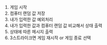 1. 게임 시작
2. 컴퓨터 랜덤 값 저장
3. 내가 입력한 값 예외처리
4. 내가 입력한 값과 컴퓨터 랜덤 값 비교해서 상태 출력
5. 상태에 따른 메시지 출력
6. 3스트라이크면 게임 재시작 or 게임 종료 선택